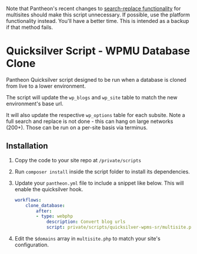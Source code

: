 Note that Pantheon's recent changes to [search-replace functionality](https://docs.pantheon.io/guides/multisite/search-replace/) for multisites should make this script unnecessary. If possible, use the platform functionality instead. You'll have a better time. This is intended as a backup if that method fails.

# Quicksilver Script - WPMU Database Clone

Pantheon Quicksilver script designed to be run when a database is cloned from live to a lower environment.

The script will update the `wp_blogs` and `wp_site` table to match the new environment's base url.

It will also update the respective `wp_options` table for each subsite. Note a full search and replace is not done - this can hang on large networks (200+). Those can be run on a per-site basis via terminus.


## Installation

1. Copy the code to your site repo at `/private/scripts`
2. Run `composer install` inside the script folder to install its dependencies.
3. Update your `pantheon.yml` file to include a snippet like below. This will enable the quicksilver hook.

    ```yml
    workflows:
        clone_database:
            after:
            - type: webphp
                description: Convert blog urls
                script: private/scripts/quicksilver-wpms-sr/multisite.php

    ```

4. Edit the `$domains` array in `multisite.php` to match your site's configuration.

